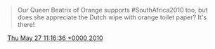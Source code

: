 > Our Queen Beatrix of Orange supports \#SouthAfrica2010 too, but does she appreciate the Dutch wipe with orange toilet paper? It's there\!

<img src="../../media/tweet.ico" width="12" /> [Thu May 27 11:16:36 +0000 2010](https://twitter.com/DromerDenker/status/14827629720)